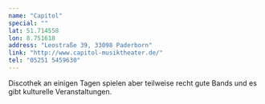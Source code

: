 ```yaml
---
name: "Capitol"
special: ""
lat: 51.714558
lon: 8.751618
address: "Leostraße 39, 33098 Paderborn"
link: "http://www.capitol-musiktheater.de/"
tel: "05251 5459630"
---
```

Discothek an einigen Tagen spielen aber teilweise recht gute Bands und es gibt kulturelle Veranstaltungen.
